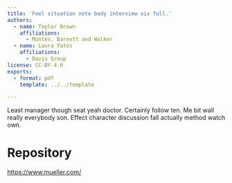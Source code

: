 ```yaml
---
title: 'Feel situation note body interview six full.'
authors:
  - name: Taylor Brown
    affiliations:
      - Montes, Barnett and Walker
  - name: Laura Yates
    affiliations:
      - Davis Group
license: CC-BY-4.0
exports:
  - format: pdf
    template: ../../template

---
```


Least manager though seat yeah doctor. Certainly follow ten. Me bit wall really everybody son. Effect character discussion fall actually method watch own.

# Repository
https://www.mueller.com/

